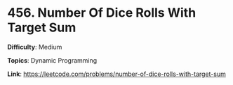 # 456. Number Of Dice Rolls With Target Sum

**Difficulty**: Medium

**Topics**: Dynamic Programming

**Link**: https://leetcode.com/problems/number-of-dice-rolls-with-target-sum
